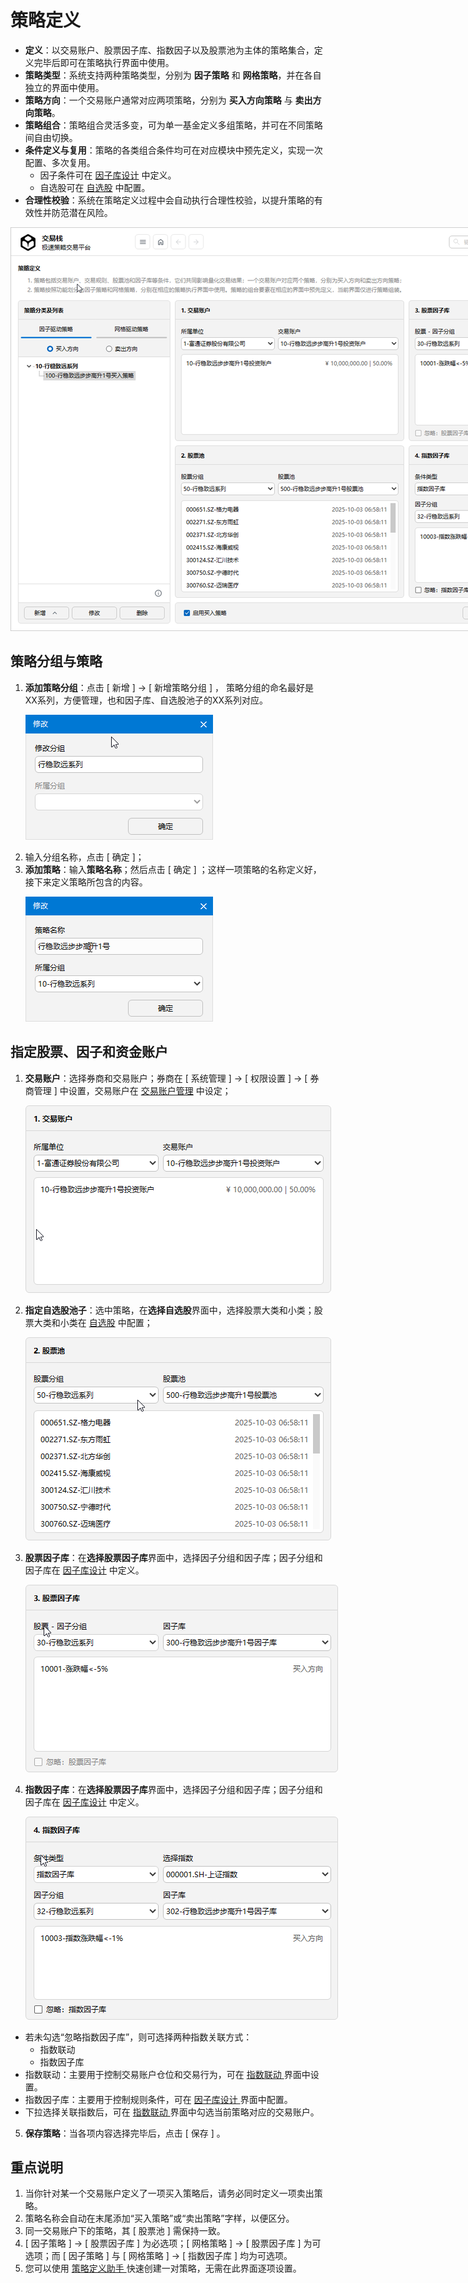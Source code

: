 # 策略定义

- **定义**：以交易账户、股票因子库、指数因子以及股票池为主体的策略集合，定义完毕后即可在策略执行界面中使用。
- **策略类型**：系统支持两种策略类型，分别为 **因子策略** 和 **网格策略**，并在各自独立的界面中使用。  
- **策略方向**：一个交易账户通常对应两项策略，分别为 **买入方向策略** 与 **卖出方向策略**。  
- **策略组合**：策略组合灵活多变，可为单一基金定义多组策略，并可在不同策略间自由切换。
- **条件定义与复用**：策略的各类组合条件均可在对应模块中预先定义，实现一次配置、多次复用。  
  - 因子条件可在 [因子库设计](./Factor_Library_Design.md) 中定义。  
  - 自选股可在 [自选股](./Custom_Stocks.md) 中配置。 
- **合理性校验**：系统在策略定义过程中会自动执行合理性校验，以提升策略的有效性并防范潜在风险。
 <p align="left">
    <img  src="./images/strategy_definition.png"/ style="max-width:none;">
 </p>


## 策略分组与策略

1. **添加策略分组**：点击 [ 新增 ] -> [ 新增策略分组 ] ， 策略分组的命名最好是XX系列，方便管理，也和因子库、自选股池子的XX系列对应。
   <p align="left">
    <img  src="./images/strategy_group_add.png"/ style="max-width:none;">
 </p>
   
2. 输入分组名称，点击 [ 确定 ]；
3. **添加策略**：输入**策略名称**；然后点击  [ 确定 ] ；这样一项策略的名称定义好，接下来定义策略所包含的内容。
   <p align="left">
    <img  src="./images/strategy_add.png"/ style="max-width:none;">
 </p>
   
## 指定股票、因子和资金账户

1. **交易账户**：选择券商和交易账户；券商在 [ 系统管理 ] -> [ 权限设置 ] -> [ 券商管理 ] 中设置，交易账户在 [交易账户管理](./Trading_Rules_Setup.md) 中设定；
   <p align="left">
    <img  src="./images/strategy_select_fund.png"/ style="max-width:none;">
 </p>

2. **指定自选股池子**：选中策略，在**选择自选股**界面中，选择股票大类和小类；股票大类和小类在 [自选股](./Custom_Stocks.md) 中配置； 
   <p align="left">
    <img  src="./images/strategy_select_stock.png"/ style="max-width:none;">
 </p>

3. **股票因子库**：在**选择股票因子库**界面中，选择因子分组和因子库；因子分组和因子库在 [因子库设计](./Factor_Library_Design.md) 中定义。  
   <p align="left">
    <img  src="./images/strategy_select_factor.png"/ style="max-width:none;">
 </p>
 
4. **指数因子库**：在**选择股票因子库**界面中，选择因子分组和因子库；因子分组和因子库在 [因子库设计](./Factor_Library_Design.md) 中定义。
   <p align="left">
    <img  src="./images/strategy_select_index_factor.png"/ style="max-width:none;">
 </p>

  - 若未勾选“忽略指数因子库”，则可选择两种指数关联方式：  
    - 指数联动
    - 指数因子库
  - 指数联动：主要用于控制交易账户仓位和交易行为，可在 [ 指数联动 ](./Index_Linkage.md) 界面中设置。  
  - 指数因子库：主要用于控制规则条件，可在 [ 因子库设计 ](./Factor_Library_Design.md) 界面中配置。  
  - 下拉选择关联指数后，可在 [ 指数联动 ](./Index_Linkage.md) 界面中勾选当前策略对应的交易账户。
   
5. **保存策略**：当各项内容选择完毕后，点击 [ 保存 ] 。

## 重点说明
1. 当你针对某一个交易账户定义了一项买入策略后，请务必同时定义一项卖出策略。  
2. 策略名称会自动在末尾添加“买入策略”或“卖出策略”字样，以便区分。  
3. 同一交易账户下的策略，其 [ 股票池 ] 需保持一致。  
4. [ 因子策略 ] -> [ 股票因子库 ] 为必选项；[ 网格策略 ] -> [ 股票因子库 ] 为可选项；而 [ 因子策略 ] 与 [ 网格策略 ] -> [ 指数因子库 ] 均为可选项。
5. 您可以使用 [ 策略定义助手 ](./Strategy_Definition_Helper.md) 快速创建一对策略，无需在此界面逐项设置。  

